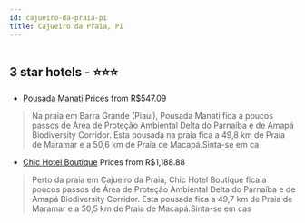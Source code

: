 ```yaml
---
id: cajueiro-da-praia-pi
title: Cajueiro da Praia, PI
---
```


<center><img src="https://i.travelapi.com/hotels/13000000/12440000/12434200/12434155/4e4f3d12_z.jpg" alt="" /></center>


##  3 star hotels - ⭐️⭐️⭐️

-    [Pousada Manati](https://www.hurb.com/br/aud/https://www.hurb.com/br/hotels/cajueiro-da-praia/pousada-manati-HT-80N6?cmp=18055) Prices from R$547.09
   > Na praia em Barra Grande (Piauí), Pousada Manati fica a poucos passos de Área de Proteção Ambiental Delta do Parnaíba e de Amapá Biodiversity Corridor.  Esta pousada na praia fica a 49,8 km de Praia de Maramar e a 50,6 km de Praia de Macapá.Sinta-se em ca
-    [Chic Hotel Boutique](https://www.hurb.com/br/aud/https://www.hurb.com/br/hotels/cajueiro-da-praia/chic-hotel-boutique-HT-HOIC?cmp=18055) Prices from R$1,188.88
   > Perto da praia em Cajueiro da Praia, Chic Hotel Boutique fica a poucos passos de Área de Proteção Ambiental Delta do Parnaíba e de Amapá Biodiversity Corridor.  Esta pousada fica a 49,7 km de Praia de Maramar e a 50,5 km de Praia de Macapá.Sinta-se em cas
